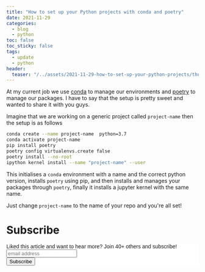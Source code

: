 ```yaml
---
title: "How to set up your Python projects with conda and poetry"
date: 2021-11-29
categories:
  - blog
  - python
toc: false
toc_sticky: false
tags:
  - update
  - python
header:
  teaser: "/../assets/2021-11-29-how-to-set-up-your-python-projects/thumbnail.png"
---
```


At my current job we use [conda](https://docs.conda.io/en/latest/) to manage our
environments and [poetry](https://python-poetry.org/docs/) to manage our packages. I 
have to say that the setup is pretty sweet and wanted to share it with you guys.

Imagine that we are working on a generic project called `project-name` then the 
setup is as follows

```bash
conda create --name project-name  python=3.7
conda activate project-name
pip install poetry
poetry config virtualenvs.create false
poetry install --no-root
ipython kernel install --name "project-name" --user
```

This initialises a `conda` environment with a name and the correct python version, 
installs `poetry` using pip, and then installs and manages your packages through 
`poetry`, finally it installs a jupyter kernel with the same name. 

Just change `project-name` to the name of your repo and you're all set!

# Subscribe

<!-- Begin Mailchimp Signup Form -->
<link href="//cdn-images.mailchimp.com/embedcode/horizontal-slim-10_7.css" rel="stylesheet" type="text/css">
<style type="text/css">
  #mc_embed_signup{background:#fff; clear:left; font:14px Helvetica,Arial,sans-serif; width:100%;}
  /* Add your own Mailchimp form style overrides in your site stylesheet or in this style block.
     We recommend moving this block and the preceding CSS link to the HEAD of your HTML file. */
</style>
<div id="mc_embed_signup">
<form action="https://gmail.us3.list-manage.com/subscribe/post?u=92fe86c389878585bc87837e8&amp;id=50543deff9" method="post" id="mc-embedded-subscribe-form" name="mc-embedded-subscribe-form" class="validate" target="_blank" novalidate>
    <div id="mc_embed_signup_scroll">
  <label for="mce-EMAIL">Liked this article and want to hear more? Join 40+ others and subscribe!</label>
  <input type="email" value="" name="EMAIL" class="email" id="mce-EMAIL" placeholder="email address" required>
    <!-- real people should not fill this in and expect good things - do not remove this or risk form bot signups-->
    <div style="position: absolute; left: -5000px;" aria-hidden="true"><input type="text" name="b_92fe86c389878585bc87837e8_50543deff9" tabindex="-1" value=""></div>
    <div class="clear"><input type="submit" value="Subscribe" name="subscribe" id="mc-embedded-subscribe" class="button"></div>
    </div>
</form>
</div>
<!--End mc_embed_signup-->
